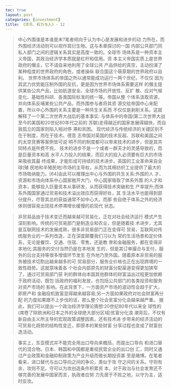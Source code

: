 ```yaml
---
toc: true
layout: post
categories: [investment]
title: 《货币、权力与人》- 12
---
```

> 中心外围谁是本谁是末?笔者倾向于认为中心是发展和进步的动 力所在，而外围经济活动则可以视作其衍生物。这与本章探讨的一国 内部公共部门同私人部门之间的逻辑关系其实是高度一致的。全球市 场体系是一种资本主义帝国，其政治经济学本质就是杠杆和信用。资 本主义帝国实质上是世界政府的僭主，它不请自来地利用了全球公共 产品供给的真空，主动扮演了某种程度的世界政府的角色，或者操纵 联合国这个萌芽期的世界政府以自利。
世界市场体系的帝国之所以通常能成功运行一两个世纪，不仅仅 因为其武力优势能压制外围的反抗，更是因为世界市场体系需要这样 的僭主提供某些公共产品，比如航道安全、全球市场的开放性、反扩 散、应对气候变化、基础性科研、各类国际标准的统一等。帝国从整 个体系汲取资源，并向体系反哺某些公共产品，而外围参与者将其资 源交给帝国中心来配置，所以中心外围的关系主要是一种共生关系而 不仅仅是剥削关系。这就解释了一个第二次世界大战后的基本事实: 与体系中的帝国(第二次世界大战至今的美国和20世纪80年代之前的 苏联)走得越近的国家发展得越快，而自我孤立的国家则陷入相对停 滞和贫困。
现代经济与传统经济的关键区别不在于制度，而在于技术。德意 志帝国对英国的技术反超、苏联和美国之间的太空竞赛等案例皆可说 明不同的制度都可以带来技术的进步，但是其共同特点是所费不赀。 技术的进步不是一个或者一群天才的灵感导致的，而是巨量资本和高 水平人力投入的结果，而巨大的投入必须要有巨大的市场来吸收其最 终成果，才能形成可持续的技术进步。英国的工业革命来自全球(殖 民地和半殖民地)市场的主导权，从而为其棉纺织工业提供了最大的
市场吸纳能力。[64]由此可以推理出中心与外围的共生关系:外围的人 才、资源和市场向体系中心国家敞开大门，中心国家吸取了体系外围 的人才和资本，能够投入巨量资本从事研发，从而获得技术突破和生 产率提升;而体系外围国家通过贸易和技术溢出效应而获得好处，其 生活水平也能得到部分提升，尽管其总的获益通常不如中心大。而那
些自绝于体系之外的经济体则很容易出现技术停滞增长缓慢的前现代 状态。

> 非贸易品由于技术变迁而越来越可贸易化，正在对社会经济运行 模式产生深刻影响。传统的可贸易部门是制造业和农业，但是随着技 术进步，尤其是互联网技术的发展成熟，很多非贸易部门正在变得可 贸易，互联网对传统服务业的一系列改造，正在深度颠覆我们习以为 常的生活场景和定价体系，无论是餐饮、交通、住宿、零售，还是教 育和金融服务，都在变得非本地化:其服务的交付当然仍是在本地发 生的，但是其订单撮合与支付，服务的后台支持等很多增值环节发生 在外地乃至外国。随着原本非贸易的服务被技术切割出越来越多的可 贸易部分，服务业价格也正在出现跨境的一致性趋势。这就意味着各 个社会内部原先的财富分配渠道变得更加狭窄了，通过可贸易部门获 利的群体向本国其他群体的财富溢出过程更加依赖于政府活动，既包 括政府的福利发放，也包括公共部门的各类投资和服务对资产市场的 影响。在此背景下，一方面资产市场的波动性会趋于扩大，即房产和 金融投机致富显得越来越容易;另一方面如果政府对社会财富再分配 的力度如果跟不上步伐的话，那么整个社会贫富分化会越来越严重。 据此，我们可以提出一个政治经济学理论猜想:20世纪80年代以来全 球性的(席卷了除欧洲和日本之外的全球绝大部分区域)贫富分化浪 潮背后，不仅有新自由主义所主导的宏观政策调整因素，还有技术进 步带来的经济活动的可贸易化趋势的结构性变迁，即原本的某些财富 分享过程也变成了财富创造活动。

> 事实上，东亚模式并不能完全用出口导向来概括，而是出口导向 和进口替代的混合物。日本、韩国和中国都是重视民营企业的出口创 汇，同时又通过产业政策和金融抑制政策为产业升级而做长期投资甚 至是赌博。在笔者看来，进口替代与出口导向之间的争论，类似于攻 守之间的关系。守则有余，攻则不足。守可以为攻创造条件积累资 本，对于政治与社会发育还不够完善的发展中国家而言，执政者应努 力先居于不败之地，以守为主，适时反攻。
